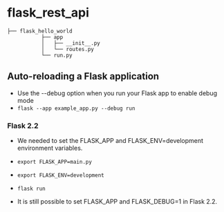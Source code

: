 # flask_rest_api

```
├── flask_hello_world
           ├── app
           │   ├── __init__.py
           │   └── routes.py
           └── run.py
```

## Auto-reloading a Flask application
- Use the --debug option when you run your Flask app to enable debug mode
- `flask --app example_app.py --debug run`

### Flask 2.2
- We needed to set the FLASK_APP and FLASK_ENV=development environment variables.

- `export FLASK_APP=main.py`
- `export FLASK_ENV=development`
- `flask run`
- It is still possible to set FLASK_APP and FLASK_DEBUG=1 in Flask 2.2.
